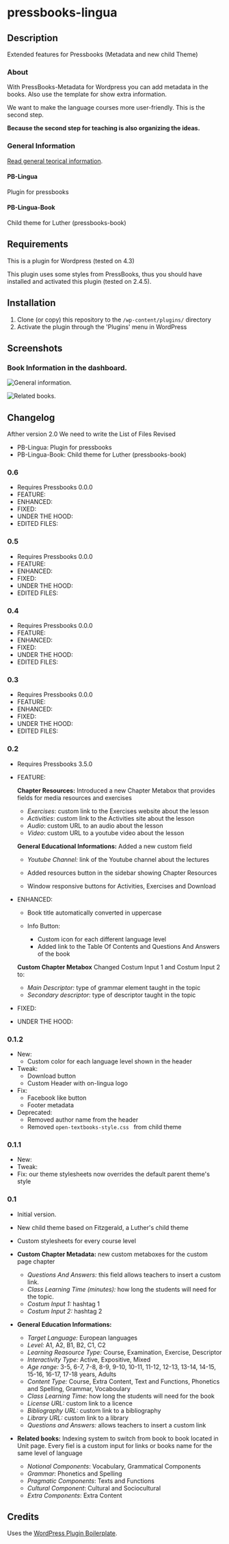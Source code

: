 # pressbooks-lingua

## Description
Extended features for Pressbooks (Metadata and new child Theme)

### About

With PressBooks-Metadata for Wordpress you can add metadata in the books. Also use the template for show extra information.

We want to make the language courses more user-friendly. This is the second step.

**Because the second step for teaching is also organizing the ideas.**

### General Information
[Read general teorical information](/README-general-information.md).

#### PB-Lingua
Plugin for pressbooks

#### PB-Lingua-Book
Child theme for Luther (pressbooks-book)


## Requirements
This is a plugin for Wordpress (tested on 4.3)

This plugin uses some styles from PressBooks, thus you should have installed and
activated this plugin (tested on 2.4.5).

## Installation

1. Clone (or copy) this repository to the `/wp-content/plugins/` directory
1. Activate the plugin through the 'Plugins' menu in WordPress

## Screenshots

### Book Information in the dashboard.
![General information.](assets/GeneralInformation.png)

![Related books.](assets/RelatedBooks.png)




## Changelog
Afther version 2.0 We need to write the List of Files Revised

* PB-Lingua: Plugin for pressbooks
* PB-Lingua-Book: Child theme for Luther (pressbooks-book)

### 0.6
 * Requires Pressbooks 0.0.0
 * FEATURE:
 * ENHANCED: 
 * FIXED: 
 * UNDER THE HOOD: 
 * EDITED FILES:

### 0.5
 * Requires Pressbooks 0.0.0
 * FEATURE:
 * ENHANCED: 
 * FIXED: 
 * UNDER THE HOOD: 
 * EDITED FILES:

### 0.4
 * Requires Pressbooks 0.0.0
 * FEATURE:
 * ENHANCED: 
 * FIXED: 
 * UNDER THE HOOD: 
 * EDITED FILES:

### 0.3
 * Requires Pressbooks 0.0.0
 * FEATURE:
 * ENHANCED: 
 * FIXED: 
 * UNDER THE HOOD: 
 * EDITED FILES:

### 0.2
 * Requires Pressbooks 3.5.0
 * FEATURE:
   
   **Chapter Resources:**  Introduced a new Chapter Metabox that provides fields for media resources and exercises
     * _Exercises_: custom link to the Exercises website about the lesson
     * _Activities_: custom link to the Activities site about the lesson 
     * _Audio_: custom URL to an audio about the lesson
     * _Video_: custom URL to a youtube video about the lesson

   **General Educational Informations:** Added a new custom field
     * _Youtube Channel:_ link of the Youtube channel about the lectures
   
   
   * Added resources button in the sidebar showing Chapter Resources
   * Window responsive buttons for Activities, Exercises and Download
    
 * ENHANCED: 
   * Book title automatically converted in uppercase 
   
   * Info Button: 
     * Custom icon for each different language level 
     * Added link to the Table Of Contents and Questions And Answers of the book
     
   **Custom Chapter Metabox** Changed Costum Input 1 and Costum Input 2 to:
     * _Main Descriptor:_ type of grammar element taught in the topic
     * _Secondary descriptor:_ type of descriptor taught in the topic
    
 * FIXED: 
 * UNDER THE HOOD: 

### 0.1.2
* New: 
  * Custom color for each language level shown in the header
* Tweak: 
  * Download button
  * Custom Header with on-lingua logo
* Fix: 
  * Facebook like button
  * Footer metadata
* Deprecated:
  * Removed author name from the header
  * Removed  `open-textbooks-style.css ` from child theme

### 0.1.1
* New: 
* Tweak: 
* Fix: our theme stylesheets now overrides the default parent theme's style


### 0.1
* Initial version.
* New child theme based on Fitzgerald, a Luther's child theme
* Custom stylesheets for every course level

* **Custom Chapter Metadata:** new custom metaboxes for the custom page chapter
  * _Questions And Answers:_ this field allows teachers to insert a custom link. 
  * _Class Learning Time (minutes):_ how long the students will need for the topic.
  * _Costum Input 1:_ hashtag 1
  * _Costum Input 2:_ hashtag 2
  
* **General Education Informations:**
  * _Target Language:_ European languages
  * _Level:_ A1, A2, B1, B2, C1, C2
  * _Learning Reasource Type:_ Course, Examination, Exercise, Descriptor
  * _Interactivity Type:_ Active, Expositive, Mixed
  * _Age range:_ 3-5, 6-7, 7-8, 8-9, 9-10, 10-11, 11-12, 12-13, 13-14, 14-15, 15-16, 16-17, 17-18 years, Adults
  * _Content Type:_ Course, Extra Content, Text and Functions, Phonetics and Spelling, Grammar, Vocaboulary
  * _Class Learning Time:_ how long the students will need for the book
  * _License URL:_ custom link to a licence
  * _Bibliography URL:_ custom link to a bibliography
  * _Library URL:_ custom link to a library
  * _Questions and Answers:_ allows teachers to insert a custom link 
  


* **Related books:** Indexing system to switch from book to book located in Unit page. Every fiel is a custom input for links or books name for the same level of language
  * _Notional Components_: Vocabulary, Grammatical Components
  * _Grammar_: Phonetics and Spelling
  * _Pragmatic Components_: Texts and Functions
  * _Cultural Component_: Cultural and Sociocultural
  * _Extra Components_: Extra Content
   
 

## Credits

Uses the [WordPress Plugin Boilerplate](http://wppb.io/).
